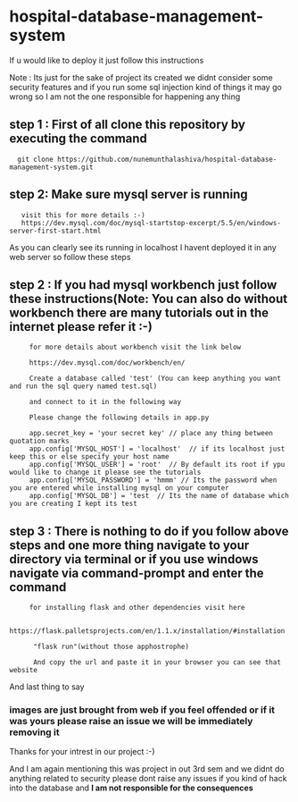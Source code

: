 # hospital-database-management-system
If u would like to deploy it just follow this instructions

Note : Its just for the sake of project its created we didnt consider some security features and if you run some sql injection 
       kind of things it may go wrong so I am not the one responsible for happening any thing

## step 1 : First of all clone this repository by executing the command
      git clone https://github.com/nunemunthalashiva/hospital-database-management-system.git
      
## step 2: Make sure mysql server is running
       visit this for more details :-)
       https://dev.mysql.com/doc/mysql-startstop-excerpt/5.5/en/windows-server-first-start.html
      
As you can clearly see its running in localhost I havent deployed it in any web server so follow these steps

## step 2 : If you had mysql workbench just follow these instructions(Note: You can also do without workbench there are many tutorials out in the internet please refer it :-)
           
         for more details about workbench visit the link below
         
         https://dev.mysql.com/doc/workbench/en/
         
         Create a database called 'test' (You can keep anything you want and run the sql query named test.sql)
         
         and connect to it in the following way
         
         Please change the following details in app.py
         
         app.secret_key = 'your secret key' // place any thing between quotation marks
         app.config['MYSQL_HOST'] = 'localhost'  // if its localhost just keep this or else specify your host name
         app.config['MYSQL_USER'] = 'root'  // By default its root if ypu would like to change it please see the tutorials
         app.config['MYSQL_PASSWORD'] = 'hmmm' // Its the password when you are entered while installing mysql on your computer
         app.config['MYSQL_DB'] = 'test  // Its the name of database which you are creating I kept its test 
         
  
 ## step 3 : There is nothing to do if you follow above steps and one more thing navigate to your directory via terminal or if you use windows navigate via command-prompt and enter the command
             
         for installing flask and other dependencies visit here
         
         https://flask.palletsprojects.com/en/1.1.x/installation/#installation
         
          "flask run"(without those apphostrophe)
          
          And copy the url and paste it in your browser you can see that website
          
 And last thing to say
 ### images are just brought from web if you feel offended or if it was yours please raise an issue we will be immediately removing it 
 
 Thanks for your intrest in our project :-)
 
 And I am again mentioning this was project in out 3rd sem and we didnt do anything related to security please dont raise any 
 issues if you kind of hack into the database and <b>I am not responsible for the consequences</b>
          
          
         
         
         

